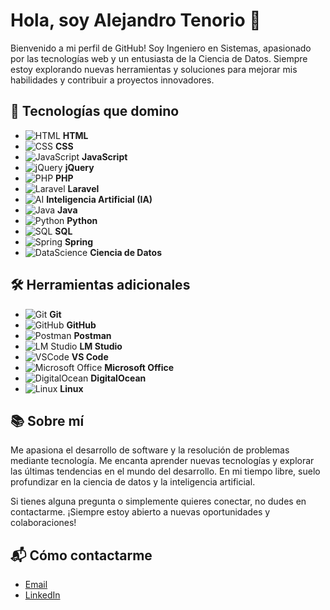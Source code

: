 # Hola, soy Alejandro Tenorio 👋

Bienvenido a mi perfil de GitHub! Soy Ingeniero en Sistemas, apasionado por las tecnologías web y un entusiasta de la Ciencia de Datos. Siempre estoy explorando nuevas herramientas y soluciones para mejorar mis habilidades y contribuir a proyectos innovadores.

## 🚀 Tecnologías que domino

- ![HTML](https://img.shields.io/badge/-HTML-E34F26?style=flat-square&logo=html5&logoColor=white) **HTML**
- ![CSS](https://img.shields.io/badge/-CSS-1572B6?style=flat-square&logo=css3&logoColor=white) **CSS**
- ![JavaScript](https://img.shields.io/badge/-JavaScript-F7DF1E?style=flat-square&logo=javascript&logoColor=black) **JavaScript**
- ![jQuery](https://img.shields.io/badge/-jQuery-0769AD?style=flat-square&logo=jquery&logoColor=white) **jQuery**
- ![PHP](https://img.shields.io/badge/-PHP-777BB4?style=flat-square&logo=php&logoColor=white) **PHP**
- ![Laravel](https://img.shields.io/badge/-Laravel-FF2D20?style=flat-square&logo=laravel&logoColor=white) **Laravel**
- ![AI](https://img.shields.io/badge/-AI-FF5722?style=flat-square&logo=ai&logoColor=white) **Inteligencia Artificial (IA)**
- ![Java](https://img.shields.io/badge/-Java-007396?style=flat-square&logo=java&logoColor=white) **Java**
- ![Python](https://img.shields.io/badge/-Python-3776AB?style=flat-square&logo=python&logoColor=white) **Python**
- ![SQL](https://img.shields.io/badge/-SQL-003B57?style=flat-square&logo=mysql&logoColor=white) **SQL**
- ![Spring](https://img.shields.io/badge/-Spring-6DB33F?style=flat-square&logo=spring&logoColor=white) **Spring**
- ![DataScience](https://img.shields.io/badge/-Data%20Science-3b8a61?style=flat-square&logo=r&logoColor=white) **Ciencia de Datos**

## 🛠 Herramientas adicionales

- ![Git](https://img.shields.io/badge/-Git-F05032?style=flat-square&logo=git&logoColor=white) **Git**
- ![GitHub](https://img.shields.io/badge/-GitHub-181717?style=flat-square&logo=github&logoColor=white) **GitHub**
- ![Postman](https://img.shields.io/badge/-Postman-FF6C37?style=flat-square&logo=postman&logoColor=white) **Postman**
- ![LM Studio](https://img.shields.io/badge/-LM%20Studio-FF4081?style=flat-square&logo=appveyor&logoColor=white) **LM Studio**
- ![VSCode](https://img.shields.io/badge/-VS%20Code-007ACC?style=flat-square&logo=visualstudiocode&logoColor=white) **VS Code**
- ![Microsoft Office](https://img.shields.io/badge/-Microsoft%20Office-D83B01?style=flat-square&logo=microsoftoffice&logoColor=white) **Microsoft Office**
- ![DigitalOcean](https://img.shields.io/badge/-DigitalOcean-0080FF?style=flat-square&logo=digitalocean&logoColor=white) **DigitalOcean**
- ![Linux](https://img.shields.io/badge/-Linux-FCC624?style=flat-square&logo=linux&logoColor=black) **Linux**

## 📚 Sobre mí

Me apasiona el desarrollo de software y la resolución de problemas mediante tecnología. Me encanta aprender nuevas tecnologías y explorar las últimas tendencias en el mundo del desarrollo. En mi tiempo libre, suelo profundizar en la ciencia de datos y la inteligencia artificial.

Si tienes alguna pregunta o simplemente quieres conectar, no dudes en contactarme. ¡Siempre estoy abierto a nuevas oportunidades y colaboraciones!

## 📬 Cómo contactarme

- [Email](mailto:alejandrotenoriochavez@outlook.com)
- [LinkedIn](www.linkedin.com/in/josealejandrotenoriochavez)
